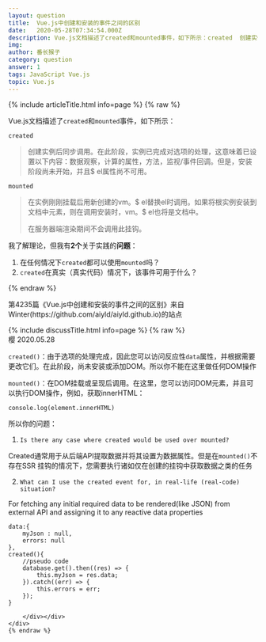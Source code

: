 ```yaml
---
layout: question
title:  Vue.js中创建和安装的事件之间的区别
date:   2020-05-28T07:34:54.000Z
description: Vue.js文档描述了created和mounted事件，如下所示：created  创建实例后同步调用。在此阶段，实例已完成对选项的处理，这意...
img: 
author: 番长猴子
category: question
answer: 1
tags: JavaScript Vue.js
topic: Vue.js
---
```

<div class="article-root">
  <div class="article">
    {% include articleTitle.html info=page %}
    {% raw %}
    <div class="article-content"><p><font style="vertical-align: inherit;"><font style="vertical-align: inherit;">Vue.js文档描述了</font></font><code>created</code><font style="vertical-align: inherit;"><font style="vertical-align: inherit;">和</font></font><code>mounted</code><font style="vertical-align: inherit;"><font style="vertical-align: inherit;">事件，如下所示：</font></font></p>

<pre class="lang-js prettyprint prettyprinted" style=""><code><span class="pln">created</span></code></pre>

<blockquote>
  <p><font style="vertical-align: inherit;"><font style="vertical-align: inherit;">创建实例后同步调用。</font><font style="vertical-align: inherit;">在此阶段，实例已完成对选项的处理，这意味着已设置以下内容：数据观察，计算的属性，方法，监视/事件回调。</font><font style="vertical-align: inherit;">但是，安装阶段尚未开始，并且$ el属性尚不可用。</font></font></p>
</blockquote>

<pre class="lang-js prettyprint prettyprinted" style=""><code><span class="pln">mounted</span></code></pre>

<blockquote>
  <p><font style="vertical-align: inherit;"><font style="vertical-align: inherit;">在实例刚刚挂载后用新创建的vm。$ el替换el时调用。</font><font style="vertical-align: inherit;">如果将根实例安装到文档中元素，则在调用安装时，vm。$ el也将是文档中。</font></font></p>
  
  <p><font style="vertical-align: inherit;"><font style="vertical-align: inherit;">在服务器端渲染期间不会调用此挂钩。</font></font></p>
</blockquote>

<p><font style="vertical-align: inherit;"><font style="vertical-align: inherit;">我了解理论，但我有</font></font><strong><font style="vertical-align: inherit;"><font style="vertical-align: inherit;">2个</font></font></strong><font style="vertical-align: inherit;"><font style="vertical-align: inherit;">关于实践的</font><strong><font style="vertical-align: inherit;">问题</font></strong><font style="vertical-align: inherit;">：</font></font></p>

<ol>
<li><font style="vertical-align: inherit;"><font style="vertical-align: inherit;">在任何情况下</font></font><code>created</code><font style="vertical-align: inherit;"><font style="vertical-align: inherit;">都可以使用</font></font><code>mounted</code><font style="vertical-align: inherit;"><font style="vertical-align: inherit;">吗？</font></font></li>
<li><font style="vertical-align: inherit;"></font><code>created</code><font style="vertical-align: inherit;"><font style="vertical-align: inherit;">在真实（真实代码）情况下，</font><font style="vertical-align: inherit;">该</font><font style="vertical-align: inherit;">事件可用于什么？</font></font></li>
</ol></div>
    {% endraw %}
  </div>
  <p class="winter_mark">第4235篇《Vue.js中创建和安装的事件之间的区别》来自Winter(https://github.com/aiyld/aiyld.github.io)的站点</p>
  <div class="discuss-wrapper">
    {% include discussTitle.html info=page %}
    {% raw %}
    <div class="discuss-list">
    <div class="discuss-item">
        <div class="discuss-parent">
          <div class="discuss-meta">
            <span class="discuss-user">樱</span>
            <span class="discuss-time">2020.05.28</span>
          </div>
          <div class="discuss-comment"><p><code>created()</code><font style="vertical-align: inherit;"><font style="vertical-align: inherit;">：由于选项的处理完成，因此您可以访问反应性</font></font><code>data</code><font style="vertical-align: inherit;"><font style="vertical-align: inherit;">属性，并根据需要更改它们。</font><font style="vertical-align: inherit;">在此阶段，尚未安装或添加DOM。</font><font style="vertical-align: inherit;">所以你不能在这里做任何DOM操作</font></font></p>

<p><code>mounted()</code><font style="vertical-align: inherit;"><font style="vertical-align: inherit;">：在DOM挂载或呈现后调用。</font><font style="vertical-align: inherit;">在这里，您可以访问DOM元素，并且可以执行DOM操作，例如，获取innerHTML：</font></font></p>

<pre class="lang-js prettyprint prettyprinted" style=""><code><span class="pln">console</span><span class="pun">.</span><span class="pln">log</span><span class="pun">(</span><span class="pln">element</span><span class="pun">.</span><span class="pln">innerHTML</span><span class="pun">)</span></code></pre>

<p><font style="vertical-align: inherit;"><font style="vertical-align: inherit;">所以你的问题：</font></font></p>

<ol>
<li><code>Is there any case where&nbsp;created&nbsp;would be used over&nbsp;mounted?</code></li>
</ol>

<p><font style="vertical-align: inherit;"><font style="vertical-align: inherit;">Created通常用于从后端API提取数据并将其设置为数据属性。</font><font style="vertical-align: inherit;">但是在</font></font><code>mounted()</code><font style="vertical-align: inherit;"><font style="vertical-align: inherit;">不存在</font><font style="vertical-align: inherit;">SSR </font><font style="vertical-align: inherit;">挂钩的情况下，您需要执行诸如仅在创建的挂钩中获取数据之类的任务</font></font></p>

<ol start="2">
<li><code>What can I use the&nbsp;created&nbsp;event for, in real-life (real-code) situation?</code></li>
</ol>

<p>For fetching any initial required data to be rendered(like JSON) from external API and  assigning it to any reactive data properties </p>

<pre class="lang-js prettyprint prettyprinted" style=""><code><span class="pln">data</span><span class="pun">:{</span><span class="pln">
    myJson </span><span class="pun">:</span><span class="pln"> </span><span class="kwd">null</span><span class="pun">,</span><span class="pln">
    errors</span><span class="pun">:</span><span class="pln"> </span><span class="kwd">null</span><span class="pln">
</span><span class="pun">},</span><span class="pln">
created</span><span class="pun">(){</span><span class="pln">
    </span><span class="com">//pseudo code</span><span class="pln">
    database</span><span class="pun">.</span><span class="kwd">get</span><span class="pun">().</span><span class="pln">then</span><span class="pun">((</span><span class="pln">res</span><span class="pun">)</span><span class="pln"> </span><span class="pun">=&gt;</span><span class="pln"> </span><span class="pun">{</span><span class="pln">
        </span><span class="kwd">this</span><span class="pun">.</span><span class="pln">myJson </span><span class="pun">=</span><span class="pln"> res</span><span class="pun">.</span><span class="pln">data</span><span class="pun">;</span><span class="pln">
    </span><span class="pun">}).</span><span class="kwd">catch</span><span class="pun">((</span><span class="pln">err</span><span class="pun">)</span><span class="pln"> </span><span class="pun">=&gt;</span><span class="pln"> </span><span class="pun">{</span><span class="pln">
        </span><span class="kwd">this</span><span class="pun">.</span><span class="pln">errors </span><span class="pun">=</span><span class="pln"> err</span><span class="pun">;</span><span class="pln">
    </span><span class="pun">});</span><span class="pln">
</span><span class="pun">}</span></code></pre></div>
        </div></div>
    </div>
    {% endraw %}
  </div>
<div>
